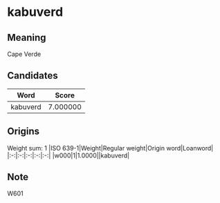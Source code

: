 # kabuverd

## Meaning

Cape Verde

## Candidates

|Word|Score|
|:-:|:-:|
|kabuverd|7.000000|

## Origins

Weight sum: 1
|ISO 639-1|Weight|Regular weight|Origin word|Loanword|
|:-:|:-:|:-:|:-:|:-:|
|w000|1|1.0000||kabuverd|

## Note

W601

